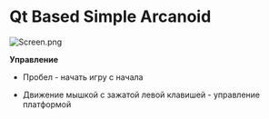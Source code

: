 # Qt Based Simple Arcanoid #

![Screen.png](https://bitbucket.org/repo/Exgj8n/images/529281457-Screen.png)

**Управление**

* Пробел - начать игру с начала

* Движение мышкой с зажатой левой клавишей - управление платформой